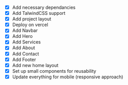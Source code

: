 - [x] Add necessary dependancies
- [x] Add TalwindCSS support
- [x] Add project layout
- [x] Deploy on vercel
- [x] Add Navbar
- [x] Add Hero
- [x] Add Services
- [x] Add About
- [x] Add Contact
- [x] Add Footer
- [x] Add new home layout
- [x] Set up small components for reusability
- [x] Update everything for mobile (responsive approach)
